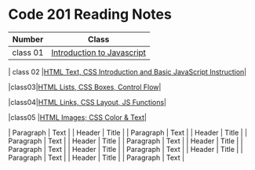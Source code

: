# Code 201 Reading Notes

| Number      | Class |
| ----------- | ----------- |
| class 01    |   [Introduction to Javascript](https://enasbatayneh.github.io/reading-notes/class-01)|

| class 02 |[HTML Text, CSS Introduction and Basic JavaScript Instruction](https://enasbatayneh.github.io/reading-notes/class-02)|

|class03|[HTML Lists, CSS Boxes, Control Flow](https://github.com/EnasBatayneh/reading-notes/blob/main/class03)|

|class04|[HTML Links, CSS Layout, JS Functions](https://github.com/EnasBatayneh/reading-notes/blob/main/class04)|


|class05 |[HTML Images; CSS Color & Text](https://github.com/EnasBatayneh/reading-notes/blob/main/class05)|

| Paragraph   | Text        |
| Header      | Title       |
| Paragraph   | Text        |
| Header      | Title       |
| Paragraph   | Text        |
| Header      | Title       |
| Paragraph   | Text        |
| Header      | Title       |
| Paragraph   | Text        |
| Header      | Title       |
| Paragraph   | Text        |
| Header      | Title       |
| Paragraph   | Text        |
| Header      | Title       |
| Paragraph   | Text        |
